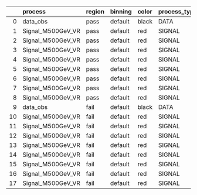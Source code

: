|    | process           | region   | binning   | color   | process_type   |   scale | variation   | source_filename                                            | source_histname    | alias             | title           |   combine_idx |     lnN |   shapes | syst_type   | direction   | variation_alias   |
|---:|:------------------|:---------|:----------|:--------|:---------------|--------:|:------------|:-----------------------------------------------------------|:-------------------|:------------------|:----------------|--------------:|--------:|---------:|:------------|:------------|:------------------|
|  0 | data_obs          | pass     | default   | black   | DATA           |     1   | nominal     | ./histograms_for_2DAlphabet_v4/EaDM_Cosmics_Data_VR.root   | hpass              | Cosmics_Data_VR   | Cosmics_Data_VR |           nan | nan     |      nan | nan         | nan         | nan               |
|  1 | Signal_M500GeV_VR | pass     | default   | red     | SIGNAL         |     0.1 | lumi        | ./histograms_for_2DAlphabet_v4/EaDM_Signal_M500GeV_VR.root | hpass              | Signal_M500GeV_VR | DM signal       |           nan |   1.001 |      nan | lnN         | nan         | nan               |
|  2 | Signal_M500GeV_VR | pass     | default   | red     | SIGNAL         |     0.1 | RNN         | ./histograms_for_2DAlphabet_v4/EaDM_Signal_M500GeV_VR.root | hpass_RNNsyst_up   | Signal_M500GeV_VR | DM signal       |           nan | nan     |        1 | shapes      | Up          | RNNsyst           |
|  3 | Signal_M500GeV_VR | pass     | default   | red     | SIGNAL         |     0.1 | RNN         | ./histograms_for_2DAlphabet_v4/EaDM_Signal_M500GeV_VR.root | hpass_RNNsyst_down | Signal_M500GeV_VR | DM signal       |           nan | nan     |        1 | shapes      | Down        | RNNsyst           |
|  4 | Signal_M500GeV_VR | pass     | default   | red     | SIGNAL         |     0.1 | pT          | ./histograms_for_2DAlphabet_v4/EaDM_Signal_M500GeV_VR.root | hpass_pTsyst_up    | Signal_M500GeV_VR | DM signal       |           nan | nan     |        1 | shapes      | Up          | pTsyst            |
|  5 | Signal_M500GeV_VR | pass     | default   | red     | SIGNAL         |     0.1 | pT          | ./histograms_for_2DAlphabet_v4/EaDM_Signal_M500GeV_VR.root | hpass_pTsyst_down  | Signal_M500GeV_VR | DM signal       |           nan | nan     |        1 | shapes      | Down        | pTsyst            |
|  6 | Signal_M500GeV_VR | pass     | default   | red     | SIGNAL         |     0.1 | t0          | ./histograms_for_2DAlphabet_v4/EaDM_Signal_M500GeV_VR.root | hpass_t0syst_up    | Signal_M500GeV_VR | DM signal       |           nan | nan     |        1 | shapes      | Up          | t0syst            |
|  7 | Signal_M500GeV_VR | pass     | default   | red     | SIGNAL         |     0.1 | t0          | ./histograms_for_2DAlphabet_v4/EaDM_Signal_M500GeV_VR.root | hpass_t0syst_down  | Signal_M500GeV_VR | DM signal       |           nan | nan     |        1 | shapes      | Down        | t0syst            |
|  8 | Signal_M500GeV_VR | pass     | default   | red     | SIGNAL         |     0.1 | nominal     | ./histograms_for_2DAlphabet_v4/EaDM_Signal_M500GeV_VR.root | hpass              | Signal_M500GeV_VR | DM signal       |           nan | nan     |      nan | nan         | nan         | nan               |
|  9 | data_obs          | fail     | default   | black   | DATA           |     1   | nominal     | ./histograms_for_2DAlphabet_v4/EaDM_Cosmics_Data_VR.root   | hfail              | Cosmics_Data_VR   | Cosmics_Data_VR |           nan | nan     |      nan | nan         | nan         | nan               |
| 10 | Signal_M500GeV_VR | fail     | default   | red     | SIGNAL         |     0.1 | lumi        | ./histograms_for_2DAlphabet_v4/EaDM_Signal_M500GeV_VR.root | hfail              | Signal_M500GeV_VR | DM signal       |           nan |   1.001 |      nan | lnN         | nan         | nan               |
| 11 | Signal_M500GeV_VR | fail     | default   | red     | SIGNAL         |     0.1 | RNN         | ./histograms_for_2DAlphabet_v4/EaDM_Signal_M500GeV_VR.root | hfail_RNNsyst_up   | Signal_M500GeV_VR | DM signal       |           nan | nan     |        1 | shapes      | Up          | RNNsyst           |
| 12 | Signal_M500GeV_VR | fail     | default   | red     | SIGNAL         |     0.1 | RNN         | ./histograms_for_2DAlphabet_v4/EaDM_Signal_M500GeV_VR.root | hfail_RNNsyst_down | Signal_M500GeV_VR | DM signal       |           nan | nan     |        1 | shapes      | Down        | RNNsyst           |
| 13 | Signal_M500GeV_VR | fail     | default   | red     | SIGNAL         |     0.1 | pT          | ./histograms_for_2DAlphabet_v4/EaDM_Signal_M500GeV_VR.root | hfail_pTsyst_up    | Signal_M500GeV_VR | DM signal       |           nan | nan     |        1 | shapes      | Up          | pTsyst            |
| 14 | Signal_M500GeV_VR | fail     | default   | red     | SIGNAL         |     0.1 | pT          | ./histograms_for_2DAlphabet_v4/EaDM_Signal_M500GeV_VR.root | hfail_pTsyst_down  | Signal_M500GeV_VR | DM signal       |           nan | nan     |        1 | shapes      | Down        | pTsyst            |
| 15 | Signal_M500GeV_VR | fail     | default   | red     | SIGNAL         |     0.1 | t0          | ./histograms_for_2DAlphabet_v4/EaDM_Signal_M500GeV_VR.root | hfail_t0syst_up    | Signal_M500GeV_VR | DM signal       |           nan | nan     |        1 | shapes      | Up          | t0syst            |
| 16 | Signal_M500GeV_VR | fail     | default   | red     | SIGNAL         |     0.1 | t0          | ./histograms_for_2DAlphabet_v4/EaDM_Signal_M500GeV_VR.root | hfail_t0syst_down  | Signal_M500GeV_VR | DM signal       |           nan | nan     |        1 | shapes      | Down        | t0syst            |
| 17 | Signal_M500GeV_VR | fail     | default   | red     | SIGNAL         |     0.1 | nominal     | ./histograms_for_2DAlphabet_v4/EaDM_Signal_M500GeV_VR.root | hfail              | Signal_M500GeV_VR | DM signal       |           nan | nan     |      nan | nan         | nan         | nan               |